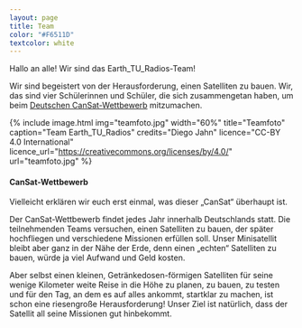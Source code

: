 ```yaml
---
layout: page
title: Team
color: "#F6511D"
textcolor: white
---
```

Hallo an alle! Wir sind das Earth_TU_Radios-Team! 

Wir sind begeistert von der Herausforderung, einen Satelliten zu bauen. Wir, das sind vier Schülerinnen und Schüler, die sich zusammengetan haben, um beim [Deutschen CanSat-Wettbewerb](http://cansat.de) mitzumachen.

<!--img src="teamfoto.jpg" alt="Teamfoto" style="width:300px"-->

{% include image.html
    img="teamfoto.jpg"
    width="60%"
    title="Teamfoto"
    caption="Team Earth_TU_Radios"
    credits="Diego Jahn"
    licence="CC-BY 4.0 International"
    licence_url="https://creativecommons.org/licenses/by/4.0/"
    url="teamfoto.jpg"
%}

#### CanSat-Wettbewerb
Vielleicht erklären wir euch erst einmal, was dieser „CanSat“ überhaupt ist.

Der CanSat-Wettbewerb findet jedes Jahr innerhalb Deutschlands statt. Die teilnehmenden Teams versuchen, einen Satelliten zu bauen, der später hochfliegen und verschiedene Missionen erfüllen soll. Unser Minisatellit bleibt aber ganz in der Nähe der Erde, denn einen „echten“ Satelliten zu bauen, würde ja viel Aufwand und Geld kosten.

Aber selbst einen kleinen, Getränkedosen-förmigen Satelliten für seine wenige Kilometer weite Reise in die Höhe zu planen, zu bauen, zu testen und für den Tag, an dem es auf alles ankommt, startklar zu machen, ist schon eine riesengroße Herausforderung! Unser Ziel ist natürlich, dass der Satellit all seine Missionen gut hinbekommt.
